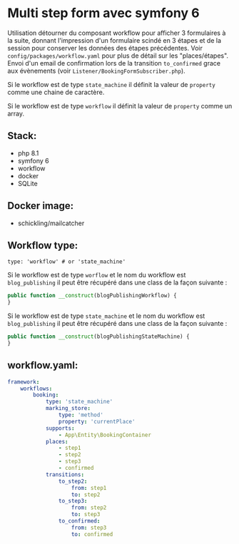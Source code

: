 # Multi step form avec symfony 6

Utilisation détourner du composant workflow pour afficher 3 formulaires à la suite, donnant l'impression d'un formulaire scindé en 3 étapes et de la session pour conserver les données des étapes précédentes.
Voir ``config/packages/workflow.yaml`` pour plus de détail sur les "places/étapes". Envoi d'un email de confirmation lors de la transition ``to_confirmed`` grace aux évènements (voir ``Listener/BookingFormSubscriber.php``). 

Si le workflow est de type ``state_machine`` il définit la valeur de ``property`` comme une chaine de caractère.

Si le workflow est de type ``workflow`` il définit la valeur de ``property`` comme un array.

## Stack:
* php 8.1
* symfony 6
* workflow
* docker
* SQLite

## Docker image:
* schickling/mailcatcher

## Workflow type:

``type: 'workflow' # or 'state_machine'``

Si le workflow est de type ``worflow`` et le nom du workflow est ``blog_publishing`` il peut être récupéré dans une class de la façon suivante :

````php
public function __construct(blogPublishingWorkflow) {
}
````

Si le workflow est de type ``state_machine`` et le nom du workflow est ``blog_publishing`` il peut être récupéré dans une class de la façon suivante :

````php
public function __construct(blogPublishingStateMachine) {
}
````

## workflow.yaml:

```yaml
framework:
    workflows:
        booking:
            type: 'state_machine'
            marking_store:
                type: 'method'
                property: 'currentPlace'
            supports:
                - App\Entity\BookingContainer
            places:
                - step1
                - step2
                - step3
                - confirmed
            transitions:
                to_step2:
                    from: step1
                    to: step2
                to_step3:
                    from: step2
                    to: step3
                to_confirmed:
                    from: step3
                    to: confirmed
```